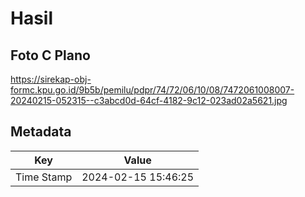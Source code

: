 # Hasil

## Foto C Plano

https://sirekap-obj-formc.kpu.go.id/9b5b/pemilu/pdpr/74/72/06/10/08/7472061008007-20240215-052315--c3abcd0d-64cf-4182-9c12-023ad02a5621.jpg


## Metadata

| Key        | Value               |
| ---------- | ------------------- |
| Time Stamp | 2024-02-15 15:46:25 |



